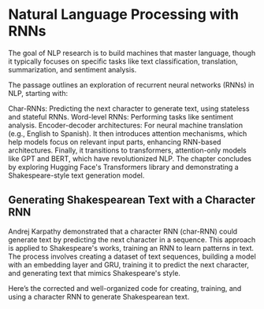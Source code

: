 # Natural Language Processing with RNNs

The goal of NLP research is to build machines that master language, though it typically focuses on specific tasks like text classification, translation, summarization, and sentiment analysis.

The passage outlines an exploration of recurrent neural networks (RNNs) in NLP, starting with:

Char-RNNs: Predicting the next character to generate text, using stateless and stateful RNNs.
Word-level RNNs: Performing tasks like sentiment analysis.
Encoder-decoder architectures: For neural machine translation (e.g., English to Spanish).
It then introduces attention mechanisms, which help models focus on relevant input parts, enhancing RNN-based architectures. Finally, it transitions to transformers, attention-only models like GPT and BERT, which have revolutionized NLP. The chapter concludes by exploring Hugging Face's Transformers library and demonstrating a Shakespeare-style text generation model.

## Generating Shakespearean Text with a Character RNN
Andrej Karpathy demonstrated that a character RNN (char-RNN) could generate text by predicting the next character in a sequence. This approach is applied to Shakespeare's works, training an RNN to learn patterns in text. The process involves creating a dataset of text sequences, building a model with an embedding layer and GRU, training it to predict the next character, and generating text that mimics Shakespeare's style.

Here’s the corrected and well-organized code for creating, training, and using a character RNN to generate Shakespearean text.


